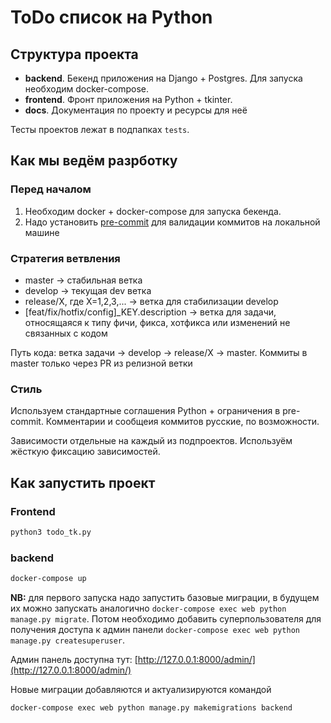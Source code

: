 
# ToDo список на Python

## Структура проекта
- **backend**. Бекенд приложения на Django + Postgres.
Для запуска необходим docker-compose.
- **frontend**. Фронт приложения на Python + tkinter.
- **docs**. Документация по проекту и ресурсы для неё

Тесты проектов лежат в подпапках `tests`.

## Как мы ведём разрботку

### Перед началом
1. Необходим docker + docker-compose для запуска бекенда.
2. Надо установить [pre-commit](https://pre-commit.com/) для валидации коммитов на локальной машине

### Стратегия ветвления
- master -> стабильная ветка
- develop -> текущая dev ветка
- release/X, где X=1,2,3,... -> ветка для стабилизации develop
- [feat/fix/hotfix/config]_KEY.description -> ветка для задачи, относящаяся к типу фичи, фикса, хотфикса или изменений не связанных с кодом

Путь кода: ветка задачи -> develop -> release/X -> master.
Коммиты в master только через PR из релизной ветки

### Стиль
Используем стандартные соглашения Python + ограничения в pre-commit.
Комментарии и сообщеия коммитов русские, по возможности.

Зависимости отдельные на каждый из подпроектов. Используём жёсткую фиксацию зависимостей.

## Как запустить проект
### Frontend
```bash
python3 todo_tk.py
```

### backend
```bash
docker-compose up
```
**NB:** для первого запуска надо запустить базовые миграции,
в будущем их можно запускать аналогично
`docker-compose exec web python manage.py migrate`.
Потом необходимо добавить суперпользователя
для получения доступа к админ панели
`docker-compose exec web python manage.py createsuperuser`.

Админ панель доступна тут: [http://127.0.0.1:8000/admin/](http://127.0.0.1:8000/admin/)

Новые миграции добавляются и актуализируются командой
```bash
docker-compose exec web python manage.py makemigrations backend
```
